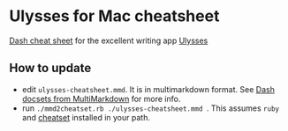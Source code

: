# Ulysses for Mac cheatsheet

[Dash cheat sheet][1] for the excellent writing app [Ulysses][2]

## How to update
- edit `ulysses-cheatsheet.mmd`.  It is in multimarkdown format.  See [Dash docsets from MultiMarkdown][3] for more info.
- run `./mmd2cheatset.rb ./ulysses-cheatsheet.mmd `.  This assumes `ruby` and [cheatset][4] installed in your path.

[1]:	https://github.com/Kapeli/cheatsheets "Dash cheat sheet"
[2]:	http://ulyssesapp.com "Ulysses"
[3]:	http://brettterpstra.com/2014/03/21/dash-docsets-from-multimarkdown/ "Dash docsets from MultiMarkdown"
[4]:	https://github.com/Kapeli/cheatset#readme "cheatset"
